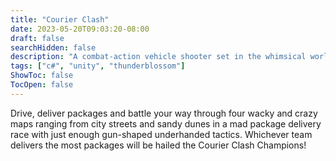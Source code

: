 ```yaml
---
title: "Courier Clash"
date: 2023-05-20T09:03:20-08:00
draft: false
searchHidden: false
description: "A combat-action vehicle shooter set in the whimsical world of a child's playtime imagination"
tags: ["c#", "unity", "thunderblossom"]
ShowToc: false
TocOpen: false
---
```


Drive, deliver packages and battle your way through four wacky and crazy maps ranging from city streets and sandy dunes in a mad package delivery race with just enough gun-shaped underhanded tactics. Whichever team delivers the most packages will be hailed the Courier Clash Champions! 